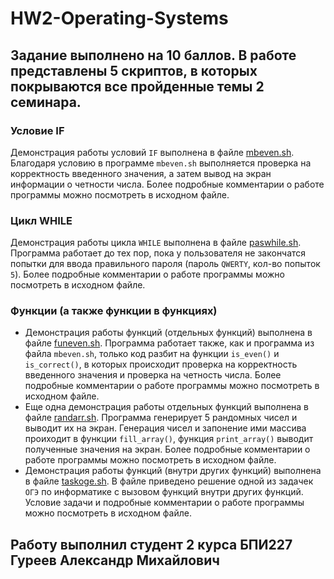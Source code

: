 # HW2-Operating-Systems
## Задание выполнено на 10 баллов. В работе представлены 5 скриптов, в которых покрываются все пройденные темы 2 семинара.
### Условие IF
Демонстрация работы условий `IF` выполнена в файле [mbeven.sh](https://github.com/AMGureev/HW2-Operating-Systems/blob/main/mbeven.sh).
Благодаря условию в программе `mbeven.sh` выполняется проверка на корректность введенного значения, а затем вывод на экран информации о четности числа. Более подробные комментарии о работе программы можно посмотреть в исходном файле.
### Цикл WHILE
Демонстрация работы цикла `WHILE` выполнена в файле [paswhile.sh](https://github.com/AMGureev/HW2-Operating-Systems/blob/main/paswhile.sh).
Программа работает до тех пор, пока у пользователя не закончатся попытки для ввода правильного пароля (пароль `QWERTY`, кол-во попыток `5`). Более подробные комментарии о работе программы можно посмотреть в исходном файле.
### Функции (а также функции в функциях)
+ Демонстрация работы функций (отдельных функций) выполнена в файле [funeven.sh](https://github.com/AMGureev/HW2-Operating-Systems/blob/main/funeven.sh).
Программа работает также, как и программа из файла `mbeven.sh`, только код разбит на функции `is_even()` и `is_correct()`, в которых происходит проверка на корректность введенного значения и проверка на четность числа. Более подробные комментарии о работе программы можно посмотреть в исходном файле.
+ Еще одна демонстрация работы отдельных функций выполнена в файле [randarr.sh](https://github.com/AMGureev/HW2-Operating-Systems/blob/main/randarr.sh).
Программа генерирует 5 рандомных чисел и выводит их на экран. Генерация чисел и запонение ими массива проиходит в функции `fill_array()`, функция `print_array()` выводит полученные значения на экран. Более подробные комментарии о работе программы можно посмотреть в исходном файле.
+ Демонстрация работы функций (внутри других функций) выполнена в файле [taskoge.sh](https://github.com/AMGureev/HW2-Operating-Systems/blob/main/taskoge.sh).
В файле приведено решение одной из задачек `ОГЭ` по информатике с вызовом функций внутри других функций. Условие задачи и подробные комментарии о работе программы можно посмотреть в исходном файле.
## Работу выполнил студент 2 курса БПИ227 Гуреев Александр Михайлович
